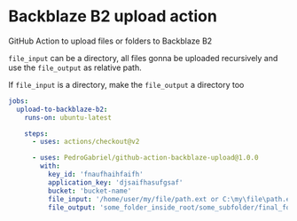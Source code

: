 # Backblaze B2 upload action

GitHub Action to upload files or folders to Backblaze B2

`file_input` can be a directory, all files gonna be uploaded recursively and use the `file_output` as relative path.

If `file_input` is a directory, make the `file_output` a directory too

```yaml
jobs:
  upload-to-backblaze-b2:
    runs-on: ubuntu-latest

    steps:
      - uses: actions/checkout@v2

      - uses: PedroGabriel/github-action-backblaze-upload@1.0.0
        with:
          key_id: 'fnaufhaihfaifh'
          application_key: 'djsaifhasufgsaf'
          bucket: 'bucket-name'
          file_input: '/home/user/my/file/path.ext or C:\my\file\path.ext'
          file_output: 'some_folder_inside_root/some_subfolder/final_folder/file.ext'
```
